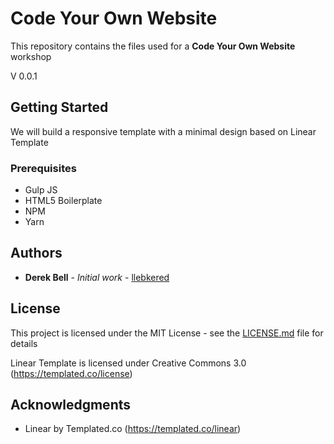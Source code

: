 # Code Your Own Website

This repository contains the files used for a __Code Your Own Website__ workshop

V 0.0.1

## Getting Started

We will build a responsive template with a minimal design based on Linear Template

### Prerequisites

* Gulp JS
* HTML5 Boilerplate
* NPM
* Yarn



## Authors

* **Derek Bell** - *Initial work* - [llebkered](https://github.com/llebkered)


## License

This project is licensed under the MIT License - see the [LICENSE.md](LICENSE.md) file for details

Linear Template is licensed under Creative Commons 3.0 (https://templated.co/license)

## Acknowledgments

* Linear by Templated.co (https://templated.co/linear)

